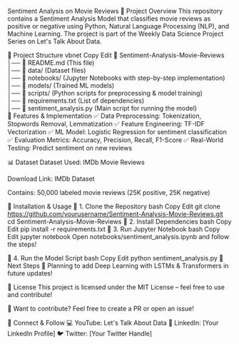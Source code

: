 Sentiment Analysis on Movie Reviews
📌 Project Overview
This repository contains a Sentiment Analysis Model that classifies movie reviews as positive or negative using Python, Natural Language Processing (NLP), and Machine Learning. The project is part of the Weekly Data Science Project Series on Let's Talk About Data.

📂 Project Structure
vbnet
Copy
Edit
📁 Sentiment-Analysis-Movie-Reviews  
│── 📄 README.md (This file)  
│── 📂 data/ (Dataset files)  
│── 📂 notebooks/ (Jupyter Notebooks with step-by-step implementation)  
│── 📂 models/ (Trained ML models)  
│── 📂 scripts/ (Python scripts for preprocessing & model training)  
│── 📄 requirements.txt (List of dependencies)  
│── 📄 sentiment_analysis.py (Main script for running the model)  
🚀 Features & Implementation
✅ Data Preprocessing: Tokenization, Stopwords Removal, Lemmatization
✅ Feature Engineering: TF-IDF Vectorization
✅ ML Model: Logistic Regression for sentiment classification
✅ Evaluation Metrics: Accuracy, Precision, Recall, F1-Score
✅ Real-World Testing: Predict sentiment on new reviews

📊 Dataset
Dataset Used: IMDb Movie Reviews

Download Link: IMDb Dataset

Contains: 50,000 labeled movie reviews (25K positive, 25K negative)

📌 Installation & Usage
🔹 1. Clone the Repository
bash
Copy
Edit
git clone https://github.com/yourusername/Sentiment-Analysis-Movie-Reviews.git  
cd Sentiment-Analysis-Movie-Reviews
🔹 2. Install Dependencies
bash
Copy
Edit
pip install -r requirements.txt
🔹 3. Run Jupyter Notebook
bash
Copy
Edit
jupyter notebook
Open notebooks/sentiment_analysis.ipynb and follow the steps!

🔹 4. Run the Model Script
bash
Copy
Edit
python sentiment_analysis.py
📢 Next Steps
🚀 Planning to add Deep Learning with LSTMs & Transformers in future updates!

📜 License
This project is licensed under the MIT License – feel free to use and contribute!

📢 Want to contribute? Feel free to create a PR or open an issue!

🔗 Connect & Follow
💻 YouTube: Let's Talk About Data
📍 LinkedIn: [Your LinkedIn Profile]
🐦 Twitter: [Your Twitter Handle]
